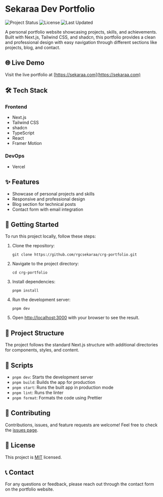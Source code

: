 # Sekaraa Dev Portfolio

![Project Status](https://img.shields.io/badge/status-completed-brightgreen)
![License](https://img.shields.io/badge/license-MIT-blue)
![Last Updated](https://img.shields.io/badge/last%20updated-2024--09--28-yellowgreen)

A personal portfolio website showcasing projects, skills, and achievements.
Built with Next.js, Tailwind CSS, and shadcn, this portfolio provides a clean
and professional design with easy navigation through different sections like
projects, blog, and contact.

## 🌐 Live Demo

Visit the live portfolio at [https://sekaraa.com](https://sekaraa.com)

## 🛠 Tech Stack

### Frontend

- Next.js
- Tailwind CSS
- shadcn
- TypeScript
- React
- Framer Motion

### DevOps

- Vercel

## ✨ Features

- Showcase of personal projects and skills
- Responsive and professional design
- Blog section for technical posts
- Contact form with email integration

## 🚀 Getting Started

To run this project locally, follow these steps:

1. Clone the repository:

   ```
   git clone https://github.com/rgcsekaraa/crg-portfolio.git
   ```

2. Navigate to the project directory:

   ```
   cd crg-portfolio
   ```

3. Install dependencies:

   ```
   pnpm install
   ```

4. Run the development server:

   ```
   pnpm dev
   ```

5. Open [http://localhost:3000](http://localhost:3000) with your browser to see
   the result.

## 📁 Project Structure

The project follows the standard Next.js structure with additional directories
for components, styles, and content.

## 🔧 Scripts

- `pnpm dev`: Starts the development server
- `pnpm build`: Builds the app for production
- `pnpm start`: Runs the built app in production mode
- `pnpm lint`: Runs the linter
- `pnpm format`: Formats the code using Prettier

## 🤝 Contributing

Contributions, issues, and feature requests are welcome! Feel free to check the
[issues page](https://github.com/rgcsekaraa/crg-portfolio/issues).

## 📝 License

This project is [MIT](https://opensource.org/licenses/MIT) licensed.

## 📞 Contact

For any questions or feedback, please reach out through the contact form on the
portfolio website.
